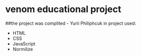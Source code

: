 # venom educational project
##the project was complited - Yurii Philiphcuk
in project used: 
- HTML
- CSS
- JavaScript
- Normilize
